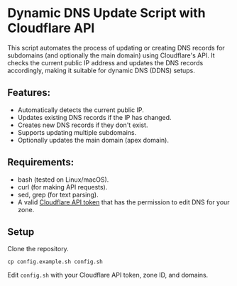 # Dynamic DNS Update Script with Cloudflare API

This script automates the process of updating or creating DNS records for subdomains (and optionally the main domain) using Cloudflare's API. It checks the current public IP address and updates the DNS records accordingly, making it suitable for dynamic DNS (DDNS) setups.

## Features:

- Automatically detects the current public IP.
- Updates existing DNS records if the IP has changed.
- Creates new DNS records if they don't exist.
- Supports updating multiple subdomains.
- Optionally updates the main domain (apex domain).

## Requirements:

- bash (tested on Linux/macOS).
- curl (for making API requests).
- sed, grep (for text parsing).
- A valid [Cloudflare API token](https://developers.cloudflare.com/fundamentals/api/get-started/create-token/) that has the permission to edit DNS for your zone.

## Setup

Clone the repository.

```shell
cp config.example.sh config.sh
```

Edit `config.sh` with your Cloudflare API token, zone ID, and domains.